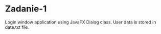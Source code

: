 # Zadanie-1
Login window application using JavaFX Dialog class.
User data is stored in data.txt file.
